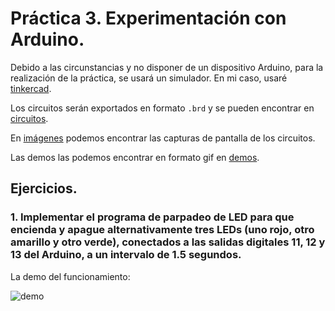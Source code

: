 # Práctica 3.  Experimentación con Arduino.

Debido a las circunstancias y no disponer de un dispositivo Arduino, para la realización de la práctica, se usará un simulador. En mi caso, usaré [tinkercad](https://www.tinkercad.com).

Los circuitos serán exportados en formato `.brd` y se pueden encontrar en [circuitos](https://github.com/sergiovp/PDIH/blob/master/Pr%C3%A1cticas/P3/circuitos/).

En [imágenes](https://github.com/sergiovp/PDIH/tree/master/Pr%C3%A1cticas/P3/im%C3%A1genes) podemos encontrar las capturas de pantalla de los circuitos.

Las demos las podemos encontrar en formato gif en [demos](https://github.com/sergiovp/PDIH/tree/master/Pr%C3%A1cticas/P3/demos).

## Ejercicios.

### 1. Implementar el programa de parpadeo de LED para que encienda y apague alternativamente tres LEDs (uno rojo, otro amarillo y otro verde), conectados a las salidas digitales 11, 12 y 13 del Arduino, a un intervalo de 1.5 segundos.

La demo del funcionamiento:

![demo](https://github.com/sergiovp/PDIH/blob/master/Pr%C3%A1cticas/P3/demos/ejercicio1.gif)